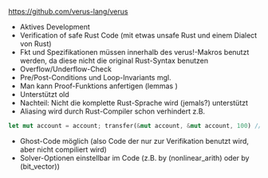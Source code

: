 https://github.com/verus-lang/verus
- Aktives Development
- Verification of safe Rust Code (mit etwas unsafe Rust und einem Dialect von Rust)
- Fkt und Spezifikationen müssen innerhalb des verus!-Makros benutzt werden, da diese nicht die original Rust-Syntax benutzen
- Overflow/Underflow-Check
- Pre/Post-Conditions und Loop-Invariants mgl.
- Man kann Proof-Funktions anfertigen (lemmas )
- Unterstützt old
- Nachteil: Nicht die komplette Rust-Sprache wird (jemals?) unterstützt
- Aliasing wird durch Rust-Compiler schon verhindert z.B. 
``` rust
let mut account = account; transfer(&mut account, &mut account, 100) // Fehler da 2x mut borrow
```
- Ghost-Code möglich (also Code der nur zur Verifikation benutzt wird, aber nicht compiliert wird)
- Solver-Optionen einstellbar im Code (z.B. by (nonlinear_arith) oder by (bit_vector))